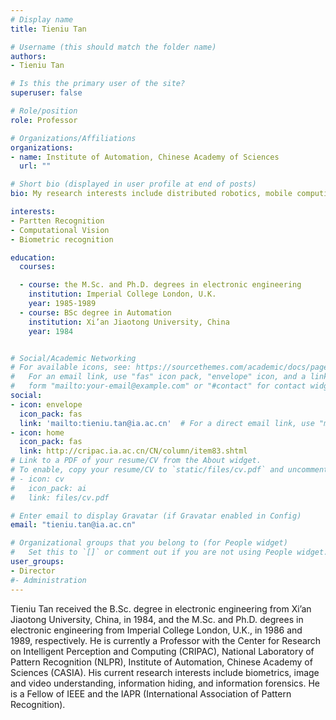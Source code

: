 ```yaml
---
# Display name
title: Tieniu Tan

# Username (this should match the folder name)
authors:
- Tieniu Tan

# Is this the primary user of the site?
superuser: false

# Role/position
role: Professor

# Organizations/Affiliations
organizations:
- name: Institute of Automation, Chinese Academy of Sciences
  url: ""

# Short bio (displayed in user profile at end of posts)
bio: My research interests include distributed robotics, mobile computing and programmable matter.

interests:
- Partten Recognition
- Computational Vision
- Biometric recognition

education:
  courses:

  - course: the M.Sc. and Ph.D. degrees in electronic engineering
    institution: Imperial College London, U.K.
    year: 1985-1989
  - course: BSc degree in Automation
    institution: Xi’an Jiaotong University, China
    year: 1984


# Social/Academic Networking
# For available icons, see: https://sourcethemes.com/academic/docs/page-builder/#icons
#   For an email link, use "fas" icon pack, "envelope" icon, and a link in the
#   form "mailto:your-email@example.com" or "#contact" for contact widget.
social:
- icon: envelope
  icon_pack: fas
  link: 'mailto:tieniu.tan@ia.ac.cn'  # For a direct email link, use "mailto:test@example.org".
- icon: home
  icon_pack: fas
  link: http://cripac.ia.ac.cn/CN/column/item83.shtml
# Link to a PDF of your resume/CV from the About widget.
# To enable, copy your resume/CV to `static/files/cv.pdf` and uncomment the lines below.
# - icon: cv
#   icon_pack: ai
#   link: files/cv.pdf

# Enter email to display Gravatar (if Gravatar enabled in Config)
email: "tieniu.tan@ia.ac.cn"

# Organizational groups that you belong to (for People widget)
#   Set this to `[]` or comment out if you are not using People widget.
user_groups:
- Director
#- Administration
---
```

Tieniu Tan received the B.Sc. degree in electronic engineering from Xi’an Jiaotong University, China, in 1984, and the M.Sc. and Ph.D. degrees in electronic engineering from Imperial College London, U.K., in 1986 and 1989, respectively. He is currently a Professor with the Center for Research on Intelligent Perception and Computing (CRIPAC), National Laboratory of Pattern Recognition (NLPR), Institute of Automation, Chinese Academy of Sciences (CASIA). His current research interests include biometrics, image and video understanding, information hiding, and information forensics. He is a Fellow of IEEE and the IAPR (International Association of Pattern Recognition).